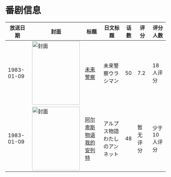 # 番剧信息

|放送日期|封面|标题|日文标题|话数|评分|评分人数|
|---|---|---|---|---|---|---|
|1983-01-09|<img src="//lain.bgm.tv/pic/cover/c/31/7e/112435_gr47U.jpg" alt="封面" style="width:150px;height:200px;object-fit:cover;">|[未来警察](https://bangumi.tv/subject/112435)|未来警察ウラシマン|50|7.2|18人评分|
|1983-01-09|<img src="//lain.bgm.tv/pic/cover/c/7e/d0/23615_95R6k.jpg" alt="封面" style="width:150px;height:200px;object-fit:cover;">|[阿尔卑斯物语 我的安列特](https://bangumi.tv/subject/23615)|アルプス物語 わたしのアンネット|48|暂无评分|少于10人评分|
